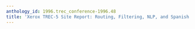 ```yaml
---
anthology_id: 1996.trec_conference-1996.48
title: 'Xerox TREC-5 Site Report: Routing, Filtering, NLP, and Spanish Tracks'
---
```

